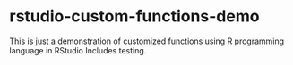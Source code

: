 # rstudio-custom-functions-demo
This is just a demonstration of customized functions using R programming language in RStudio
Includes testing.
